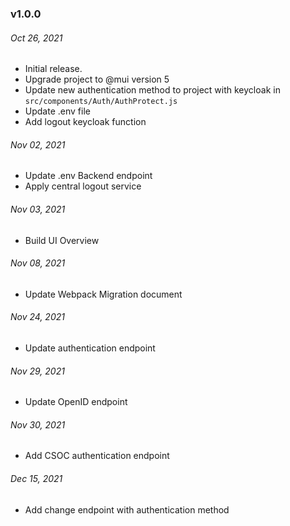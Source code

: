 ### v1.0.0

###### Oct 26, 2021
- Initial release.
- Upgrade project to @mui version 5
- Update new authentication method to project with keycloak in `src/components/Auth/AuthProtect.js`
- Update .env file
- Add logout keycloak function

###### Nov 02, 2021
- Update .env Backend endpoint
- Apply central logout service

###### Nov 03, 2021
- Build UI Overview

###### Nov 08, 2021
- Update Webpack Migration document

###### Nov 24, 2021
- Update authentication endpoint

###### Nov 29, 2021
- Update OpenID endpoint

###### Nov 30, 2021
- Add CSOC authentication endpoint

###### Dec 15, 2021
- Add change endpoint with authentication method
